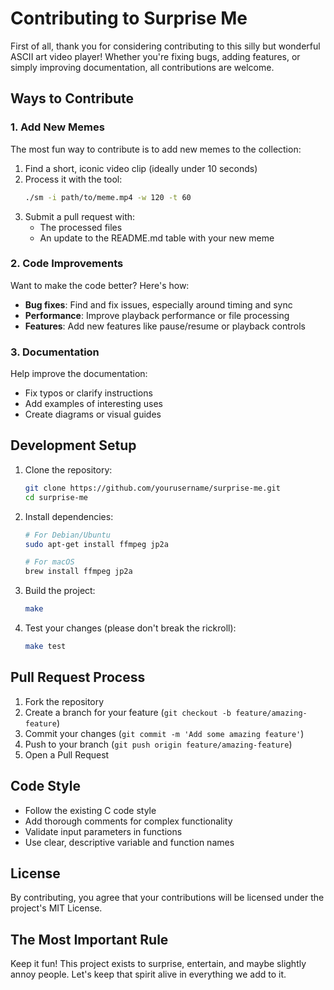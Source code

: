 # Contributing to Surprise Me

First of all, thank you for considering contributing to this silly but wonderful ASCII art video player! Whether you're fixing bugs, adding features, or simply improving documentation, all contributions are welcome.

## Ways to Contribute

### 1. Add New Memes

The most fun way to contribute is to add new memes to the collection:

1. Find a short, iconic video clip (ideally under 10 seconds)
2. Process it with the tool:
   ```bash
   ./sm -i path/to/meme.mp4 -w 120 -t 60
   ```
3. Submit a pull request with:
   - The processed files
   - An update to the README.md table with your new meme

### 2. Code Improvements

Want to make the code better? Here's how:

- **Bug fixes**: Find and fix issues, especially around timing and sync
- **Performance**: Improve playback performance or file processing
- **Features**: Add new features like pause/resume or playback controls

### 3. Documentation

Help improve the documentation:

- Fix typos or clarify instructions
- Add examples of interesting uses
- Create diagrams or visual guides

## Development Setup

1. Clone the repository:
   ```bash
   git clone https://github.com/yourusername/surprise-me.git
   cd surprise-me
   ```

2. Install dependencies:
   ```bash
   # For Debian/Ubuntu
   sudo apt-get install ffmpeg jp2a
   
   # For macOS
   brew install ffmpeg jp2a
   ```

3. Build the project:
   ```bash
   make
   ```

4. Test your changes (please don't break the rickroll):
   ```bash
   make test
   ```

## Pull Request Process

1. Fork the repository
2. Create a branch for your feature (`git checkout -b feature/amazing-feature`)
3. Commit your changes (`git commit -m 'Add some amazing feature'`)
4. Push to your branch (`git push origin feature/amazing-feature`)
5. Open a Pull Request

## Code Style

- Follow the existing C code style
- Add thorough comments for complex functionality
- Validate input parameters in functions
- Use clear, descriptive variable and function names

## License

By contributing, you agree that your contributions will be licensed under the project's MIT License.

## The Most Important Rule

Keep it fun! This project exists to surprise, entertain, and maybe slightly annoy people. Let's keep that spirit alive in everything we add to it.